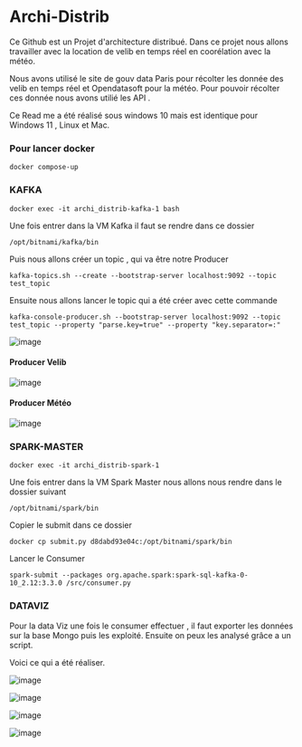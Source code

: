# Archi-Distrib

Ce Github est un Projet d'architecture distribué. Dans ce projet nous allons travailler avec la location de velib en temps réel en coorélation avec la météo.

Nous avons utilisé le site de gouv data Paris pour récolter les donnée des velib en temps réel et Opendatasoft pour la météo. Pour pouvoir récolter ces donnée nous avons utilié les API .

Ce Read me a été réalisé sous windows 10 mais est identique pour Windows 11 , Linux et Mac.


### Pour lancer docker 

```
docker compose-up 
```

### KAFKA

```
docker exec -it archi_distrib-kafka-1 bash
```


Une fois entrer dans la VM Kafka il faut se rendre dans ce dossier

````
/opt/bitnami/kafka/bin
````


Puis nous allons créer un topic , qui va être notre Producer

````
kafka-topics.sh --create --bootstrap-server localhost:9092 --topic test_topic
````

Ensuite nous allons lancer le topic qui a été créer avec cette commande 

````
kafka-console-producer.sh --bootstrap-server localhost:9092 --topic test_topic --property "parse.key=true" --property "key.separator=:"
````
![image](https://user-images.githubusercontent.com/118398845/230250807-2e1401a5-1837-4a8f-a85d-c591173babb8.png)


#### Producer Velib

![image](https://user-images.githubusercontent.com/118398845/230250350-cf4f870c-9393-445a-804f-b956169d2678.png)

#### Producer Météo
![image](https://user-images.githubusercontent.com/118398845/230251231-0b47fd66-98b0-4567-a889-694d716c6357.png)



### SPARK-MASTER

````
docker exec -it archi_distrib-spark-1
````

Une fois entrer dans la VM Spark Master nous allons nous rendre dans le dossier suivant 

````
/opt/bitnami/spark/bin
````

Copier le submit dans ce dossier 

````
docker cp submit.py d8dabd93e04c:/opt/bitnami/spark/bin
````

Lancer le Consumer

````
spark-submit --packages org.apache.spark:spark-sql-kafka-0-10_2.12:3.3.0 /src/consumer.py
````
###  DATAVIZ

Pour la data Viz une fois le consumer effectuer , il faut exporter les données sur la base Mongo puis les exploité. Ensuite on peux les analysé grâce a un script. 

Voici ce qui a été réaliser.


![image](https://user-images.githubusercontent.com/118398845/230433909-4aef944f-3f00-4097-ae1e-e627bed2d321.png)

![image](https://user-images.githubusercontent.com/118398845/230434124-c5ccb812-3b4f-4818-8758-f461e8519761.png)


![image](https://user-images.githubusercontent.com/118398845/230434253-fd2ccb8d-ffd8-41cf-98c1-a0b67c1540e3.png)

![image](https://user-images.githubusercontent.com/118398845/230434376-f7ba1fe1-7ce1-4e54-8eb4-48bc0dc074d9.png)





